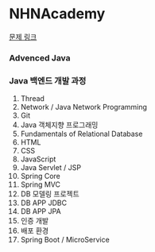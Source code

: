 # NHNAcademy

[문제 링크](https://nhn.chosun.ac.kr) 

### Advenced Java


### Java 백엔드 개발 과정
1. Thread
2. Network / Java Network Programming
3. Git
4. Java 객체지향 프로그래밍
5. Fundamentals of Relational Database
6. HTML
7. CSS
8. JavaScript
9. Java Servlet / JSP
10. Spring Core
11. Spring MVC
12. DB 모델링 프로젝트
13. DB APP JDBC
14. DB APP JPA
15. 인증 개발
16. 배포 환경
17. Spring Boot / MicroService
